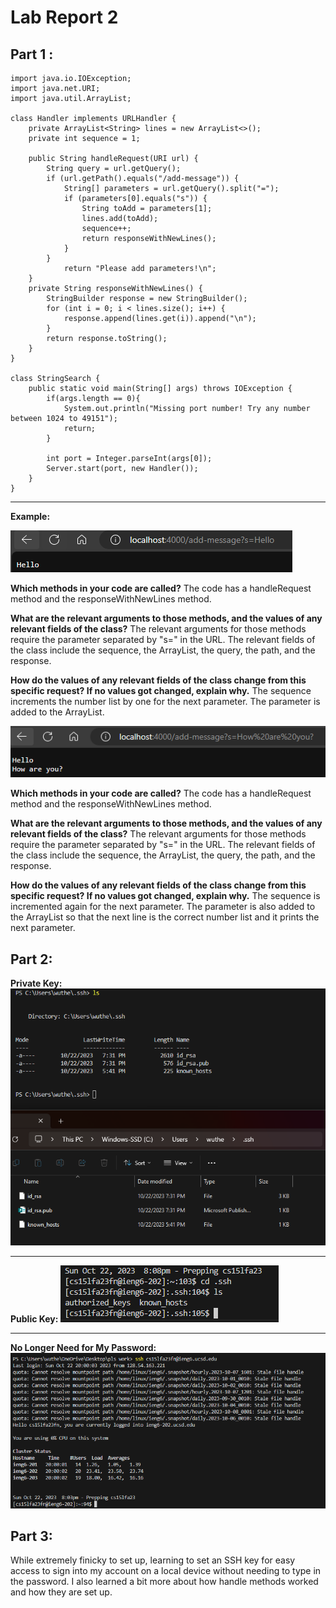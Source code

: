 # **Lab Report 2** #
## Part 1 : 

```
import java.io.IOException;
import java.net.URI;
import java.util.ArrayList;

class Handler implements URLHandler {
    private ArrayList<String> lines = new ArrayList<>();
    private int sequence = 1; 

    public String handleRequest(URI url) {
        String query = url.getQuery();
        if (url.getPath().equals("/add-message")) {
            String[] parameters = url.getQuery().split("=");
            if (parameters[0].equals("s")) {
                String toAdd = parameters[1];
                lines.add(toAdd);
                sequence++;
                return responseWithNewLines();
            }
        }
            return "Please add parameters!\n";
    }
    private String responseWithNewLines() {
        StringBuilder response = new StringBuilder();
        for (int i = 0; i < lines.size(); i++) {
            response.append(lines.get(i)).append("\n");
        }
        return response.toString();
    }
}

class StringSearch {
    public static void main(String[] args) throws IOException {
        if(args.length == 0){
            System.out.println("Missing port number! Try any number between 1024 to 49151");
            return;
        }

        int port = Integer.parseInt(args[0]);
        Server.start(port, new Handler());
    }
}  
```



---

**Example:**

![Image](Image11.png)

**Which methods in your code are called?** The code has a handleRequest method and the responseWithNewLines method. 

**What are the relevant arguments to those methods, and the values of any relevant fields of the class?** The relevant arguments for those methods require the parameter separated by "s=" in the URL. The relevant fields of the class include the sequence, the ArrayList, the query, the path, and the response. 

**How do the values of any relevant fields of the class change from this specific request? If no values got changed, explain why.** The sequence increments the number list by one for the next parameter. The parameter is added to the ArrayList. 

![Image](Image10.png)

**Which methods in your code are called?** The code has a handleRequest method and the responseWithNewLines method. 

**What are the relevant arguments to those methods, and the values of any relevant fields of the class?** The relevant arguments for those methods require the parameter separated by "s=" in the URL. The relevant fields of the class include the sequence, the ArrayList, the query, the path, and the response. 

**How do the values of any relevant fields of the class change from this specific request? If no values got changed, explain why.** The sequence is incremented again for the next parameter. The parameter is also added to the ArrayList so that the next line is the correct number list and it prints the next parameter. 

## Part 2: 

**Private Key:** ![Image](Image13.png)

---

**Public Key:** ![Image](Image14.png)

---

**No Longer Need for My Password:** ![Image](Image15.png)

## Part 3:

While extremely finicky to set up, learning to set an SSH key for easy access to sign into my account on a local device without needing to type in the password. I also learned a bit more about how handle methods worked and how they are set up. 
